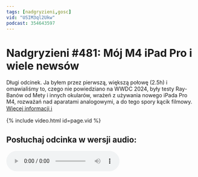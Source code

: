 ```yaml
---
tags: [nadgryzieni,gosc]
vid: "USIM3ql2Ukw"
podcast: 354643597
---
```


# Nadgryzieni #481: Mój M4 iPad Pro i wiele newsów

Długi odcinek. Ja byłem przez pierwszą, większą połowę (2.5h) i omawialiśmy to, czego nie powiedziano na WWDC 2024, były testy Ray-Banów od Mety i innych okularów, wrażeń z używania nowego iPada Pro M4, rozważań nad aparatami analogowymi, a do tego spory kącik filmowy.
 [Więcej informacji ℹ️][l]

{% include video.html id=page.vid %}

<!--More-->

## Posłuchaj odcinka w wersji audio:

<audio controls>
<source src="https://media.blubrry.com/nadgryzieni/imagazine.stronazen.pl/nadgryzieni/Nadgryzieni-Odcinek-481.mp3" type="audio/mpeg">
</audio>



[l]: https://imagazine.pl/2024/06/21/nadgryzieni-481-spielberg-wyrzuca-apple-watcha/

[n]: https://michael.gratis/nozbe_pl
[np]: https://michael.gratis/nozbepersonal_pl